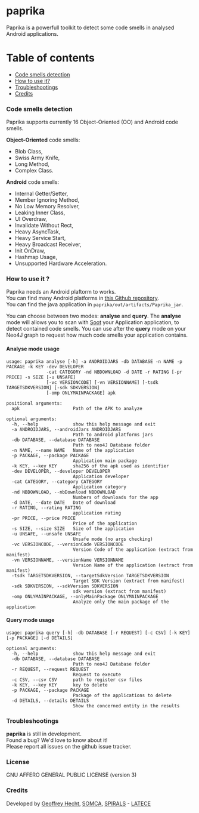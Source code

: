 # paprika

Paprika is a powerfull toolkit to detect some code smells in analysed Android applications.

# Table of contents
*   [Code smells detection](#code_smells_detection)
*   [How to use it?](#how_to_use_it)
*   [Troubleshootings](#troubleshootings)
*   [Credits](#credits)

### <a name="code_smells_detection"></a>Code smells detection

Paprika supports currently 16 Object-Oriented (OO) and Android code smells.

**Object-Oriented** code smells:
* Blob Class,
* Swiss Army Knife,
* Long Method,
* Complex Class.

**Android** code smells:
* Internal Getter/Setter,
* Member Ignoring Method,
* No Low Memory Resolver,
* Leaking Inner Class,
* UI Overdraw,
* Invalidate Without Rect,
* Heavy AsyncTask,
* Heavy Service Start,
* Heavy Broadcast Receiver,
* Init OnDraw,
* Hashmap Usage,
* Unsupported Hardware Acceleration.

### <a name="hoz_to_use_it"></a>How to use it ?

Paprika needs an Android plaftorm to works.  
You can find many Android platforms in [this Github repository](https://github.com/Sable/android-platforms).  
You can find the java application in ```paprika/out/artifacts/Paprika_jar```.

You can choose between two modes: **analyse** and **query**.
The **analyse** mode will allows you to scan with [Soot](https://sable.github.io/soot/) your Application application, to detect contained code smells.
You can use after the **query** mode on your Neo4J graph to request how much code smells your application contains.

#### Analyse mode usage

```
usage: paprika analyse [-h] -a ANDROIDJARS -db DATABASE -n NAME -p PACKAGE -k KEY -dev DEVELOPER
               -cat CATEGORY -nd NBDOWNLOAD -d DATE -r RATING [-pr PRICE] -s SIZE [-u UNSAFE]
               [-vc VERSIONCODE] [-vn VERSIONNAME] [-tsdk TARGETSDKVERSION] [-sdk SDKVERSION]
               [-omp ONLYMAINPACKAGE] apk

positional arguments:
  apk                    Path of the APK to analyze

optional arguments:
  -h, --help             show this help message and exit
  -a ANDROIDJARS, --androidJars ANDROIDJARS
                         Path to android platforms jars
  -db DATABASE, --database DATABASE
                         Path to neo4J Database folder
  -n NAME, --name NAME   Name of the application
  -p PACKAGE, --package PACKAGE
                         Application main package
  -k KEY, --key KEY      sha256 of the apk used as identifier
  -dev DEVELOPER, --developer DEVELOPER
                         Application developer
  -cat CATEGORY, --category CATEGORY
                         Application category
  -nd NBDOWNLOAD, --nbDownload NBDOWNLOAD
                         Numbers of downloads for the app
  -d DATE, --date DATE   Date of download
  -r RATING, --rating RATING
                         application rating
  -pr PRICE, --price PRICE
                         Price of the application
  -s SIZE, --size SIZE   Size of the application
  -u UNSAFE, --unsafe UNSAFE
                         Unsafe mode (no args checking)
  -vc VERSIONCODE, --versionCode VERSIONCODE
                         Version Code of the application (extract from manifest)
  -vn VERSIONNAME, --versionName VERSIONNAME
                         Version Name of the application (extract from manifest)
  -tsdk TARGETSDKVERSION, --targetSdkVersion TARGETSDKVERSION
                         Target SDK Version (extract from manifest)
  -sdk SDKVERSION, --sdkVersion SDKVERSION
                         sdk version (extract from manifest)
  -omp ONLYMAINPACKAGE, --onlyMainPackage ONLYMAINPACKAGE
                         Analyze only the main package of the application
```

#### Query mode usage

```
usage: paprika query [-h] -db DATABASE [-r REQUEST] [-c CSV] [-k KEY] [-p PACKAGE] [-d DETAILS]

optional arguments:
  -h, --help             show this help message and exit
  -db DATABASE, --database DATABASE
                         Path to neo4J Database folder
  -r REQUEST, --request REQUEST
                         Request to execute
  -c CSV, --csv CSV      path to register csv files
  -k KEY, --key KEY      key to delete
  -p PACKAGE, --package PACKAGE
                         Package of the applications to delete
  -d DETAILS, --details DETAILS
                         Show the concerned entity in the results
```

### <a name="troubleshootings"></a>Troubleshootings

**paprika** is still in development.  
Found a bug? We'd love to know about it!  
Please report all issues on the github issue tracker.

### License

GNU AFFERO GENERAL PUBLIC LICENSE (version 3)

### <a name="credits"></a>Credits

Developed by [Geoffrey Hecht](http://geoffreyhecht.github.io/), [SOMCA](http://sofa.uqam.ca/somca.php), [SPIRALS](https://team.inria.fr/spirals/) - [LATECE](http://www.latece.uqam.ca/)
